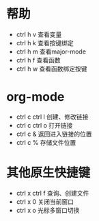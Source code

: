 # 帮助
- ctrl h v 查看变量
- ctrl h k 查看按键绑定
- ctrl h m 查看major-mode
- ctrl h f 查看函数
- ctrl h w 查看函数绑定按键

# org-mode
- ctrl c ctrl l 创建、修改链接
- ctrl c ctrl o 打开链接
- ctrl c & 返回进入链接的位置
- ctrl c % 存储文件位置


# 其他原生快捷键
- ctrl x ctrl f 查询、创建文件
- ctrl x 0 关闭当前窗口
- ctrl x o 光标多窗口切换
